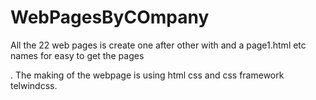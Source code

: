 # WebPagesByCOmpany
All the 22 web pages is create one after other with and a page1.html etc names for easy to get the pages


. The making of the webpage is using html css and css framework telwindcss.
